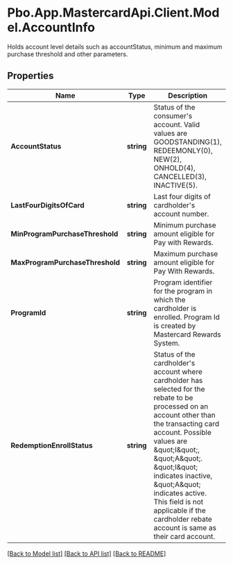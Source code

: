 # Pbo.App.MastercardApi.Client.Model.AccountInfo
Holds account level details such as accountStatus, minimum and maximum purchase threshold and other parameters.
## Properties

Name | Type | Description | Notes
------------ | ------------- | ------------- | -------------
**AccountStatus** | **string** | Status of the consumer&#39;s account. Valid values are GOODSTANDING(1), REDEEMONLY(0), NEW(2), ONHOLD(4), CANCELLED(3), INACTIVE(5). | [optional] 
**LastFourDigitsOfCard** | **string** | Last four digits of cardholder&#39;s account number. | [optional] 
**MinProgramPurchaseThreshold** | **string** | Minimum purchase amount eligible for Pay with Rewards. | [optional] 
**MaxProgramPurchaseThreshold** | **string** | Maximum purchase amount eligible for Pay With Rewards. | [optional] 
**ProgramId** | **string** | Program identifier for the program in which the cardholder is enrolled. Program Id is created by Mastercard Rewards System. | [optional] 
**RedemptionEnrollStatus** | **string** | Status of the cardholder&#39;s account where cardholder has selected for the rebate to be processed on an account other than the transacting card account. Possible values are \&quot;I\&quot;, \&quot;A\&quot;. \&quot;I\&quot; indicates inactive, \&quot;A\&quot; indicates active. This field is not applicable if the cardholder rebate account is same as their card account. | [optional] 

[[Back to Model list]](../README.md#documentation-for-models) [[Back to API list]](../README.md#documentation-for-api-endpoints) [[Back to README]](../README.md)

